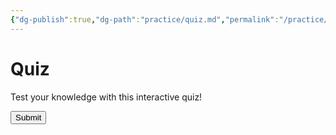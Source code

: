 ```yaml
---
{"dg-publish":true,"dg-path":"practice/quiz.md","permalink":"/practice/quiz/"}
---
```


# Quiz

Test your knowledge with this interactive quiz!

<div id="quiz"></div>
<button id="submit">Submit</button>
<div id="results"></div>

<script>
const quizData = [
    {
        question: "What is the correct way to install a library in Python?",
        answers: {
            a: "install library_name",
            b: "pip install library_name",
            c: "python install library_name"
        },
        correctAnswer: "b"
    },
    {
        question: "Which of the following is NOT a valid data type in Python?",
        answers: {
            a: "int",
            b: "float",
            c: "double"
        },
        correctAnswer: "c"
    },
    {
        question: "What is the function of the `Serial.begin()` command in the Arduino IDE?",
        answers: {
            a: "To start the serial communication",
            b: "To end the serial communication",
            c: "To print data to the serial monitor"
        },
        correctAnswer: "a"
    },
    {
        question: "Which pin on the ESP32 is the default for the I2C clock (SCL)?",
        answers: {
            a: "GPIO21",
            b: "GPIO22",
            c: "GPIO23"
        },
        correctAnswer: "b"
    }
];

const quizContainer = document.getElementById('quiz');
const resultsContainer = document.getElementById('results');
const submitButton = document.getElementById('submit');

function buildQuiz(){
    const output = [];
    quizData.forEach((currentQuestion, questionNumber) => {
        const answers = [];
        for(letter in currentQuestion.answers){
            answers.push(
                `<label>
                    <input type="radio" name="question${questionNumber}" value="${letter}">
                    ${letter} : ${currentQuestion.answers[letter]}
                </label>`
            );
        }
        output.push(
            `<div class="question"> ${currentQuestion.question} </div>
            <div class="answers"> ${answers.join('')} </div>`
        );
    });
    quizContainer.innerHTML = output.join('');
}

function showResults(){
    const answerContainers = quizContainer.querySelectorAll('.answers');
    let numCorrect = 0;
    quizData.forEach((currentQuestion, questionNumber) => {
        const answerContainer = answerContainers[questionNumber];
        const selector = `input[name=question${questionNumber}]:checked`;
        const userAnswer = (answerContainer.querySelector(selector) || {}).value;
        if(userAnswer === currentQuestion.correctAnswer){
            numCorrect++;
            answerContainers[questionNumber].style.color = 'lightgreen';
        } else {
            answerContainers[questionNumber].style.color = 'red';
        }
    });
    resultsContainer.innerHTML = `${numCorrect} out of ${quizData.length}`;
}

buildQuiz();

submitButton.addEventListener('click', showResults);
</script>
